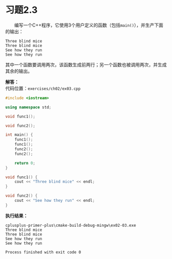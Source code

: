 # 习题2.3

&emsp;&emsp;编写一个C++程序，它使用3个用户定义的函数（包括`main()`），并生产下面的输出：  
```
Three blind mice
Three blind mice
See how they run
See how they run
```
其中一个函数要调用两次，该函数生成前两行；另一个函数也被调用两次，并生成其余的输出。

**解答：**  
代码位置：`exercises/ch02/ex03.cpp`
```c++
#include <iostream>

using namespace std;

void func1();

void func2();

int main() {
    func1();
    func1();
    func2();
    func2();

    return 0;
}

void func1() {
    cout << "Three blind mice" << endl;
}

void func2() {
    cout << "See how they run" << endl;
}
```

**执行结果：**  
```
cplusplus-primer-plus\cmake-build-debug-mingw\ex02-03.exe
Three blind mice
Three blind mice
See how they run
See how they run

Process finished with exit code 0
```